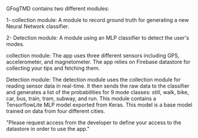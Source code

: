 GFogTMD contains two different modules:

1- collection module: A module to record ground truth for generating a new Neural Network classifier.

2- Detection module: A module using an MLP classifier to detect the user's modes. 

collection module:
The app uses three different sensors including GPS, accelerometer, and magnetometer. The app relies on Firebase datastore for collecting your tips and fetching them. 

Detection module:
The detection module uses the collection module for reading sensor data in real-time. It then sends the raw data to the classifier and generates a list of the probabilities for 9 mode classes: still, walk, bike, car, bus, train, tram, subway, and run. 
This module contains a TensorflowLite MLP model exported from Keras. This model is a base model trained on data from four different cities.

"Please request access from the developer to define your access to the datastore in order to use the app." 

